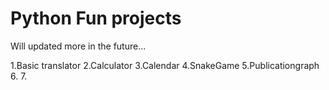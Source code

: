 # Python Fun projects
Will updated more in the future...

1.Basic translator
2.Calculator
3.Calendar
4.SnakeGame
5.Publicationgraph
6.
7.
